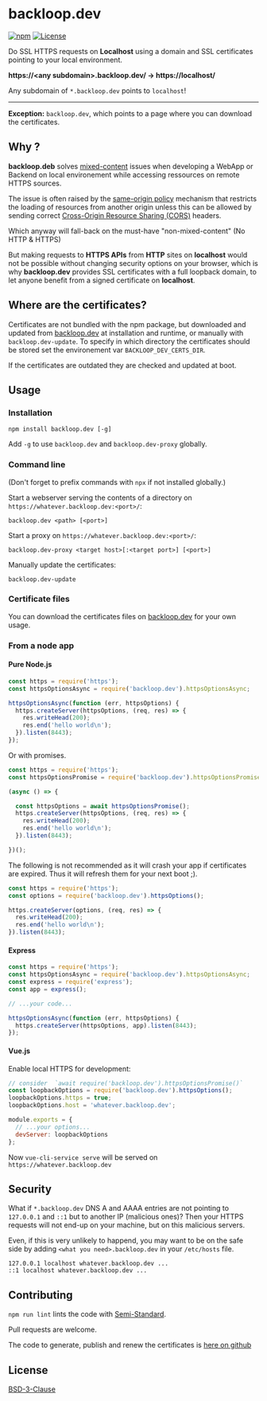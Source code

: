 # backloop.dev

[![npm](https://img.shields.io/npm/v/backloop.dev)](https://www.npmjs.com/package/backloop.dev) [![License](https://img.shields.io/badge/License-BSD_3--Clause-blue.svg)](https://opensource.org/licenses/BSD-3-Clause)

Do SSL HTTPS requests on **Localhost** using a domain and SSL certificates pointing to your local environment.

**https://\<any subdomain>.backloop.dev/ → https://localhost/**

Any subdomain of `*.backloop.dev` points to `localhost`!

--------------------------------------------------

**Exception:** `backloop.dev`, which points to a page where you can download the certificates.


## Why ?

**backloop.deb** solves [mixed-content](https://developer.mozilla.org/en-US/docs/Web/Security/Mixed_content) issues when developing a WebApp or Backend on local environement while accessing ressources on remote HTTPS sources. 

The issue is often raised by the [same-origin policy](https://developer.mozilla.org/en-US/docs/Web/Security/Same-origin_policy) mechanism that restricts the loading of resources from another origin unless this can be allowed by sending correct [Cross-Origin Resource Sharing (CORS)](https://developer.mozilla.org/en-US/docs/Web/HTTP/CORS) headers. 

Which anyway will fall-back on the must-have "non-mixed-content" (No HTTP & HTTPS) 

But making requests to **HTTPS APIs** from **HTTP** sites on **localhost** would not be possible without changing security options on your browser, which is why **backloop.dev** provides SSL certificates with a full loopback domain, to let anyone benefit from a signed certificate on **localhost**.

## Where are the certificates?

Certificates are not bundled with the npm package, but downloaded and updated from [backloop.dev](https://backloop.dev) at installation and runtime, or manually with `backloop.dev-update`. To specify in which directory the certificates should be stored set the environement var `BACKLOOP_DEV_CERTS_DIR`.

If the certificates are outdated they are checked and updated at boot.

## Usage

### Installation

```
npm install backloop.dev [-g]
```
Add `-g` to use `backloop.dev` and `backloop.dev-proxy` globally.

### Command line

(Don't forget to prefix commands with `npx` if not installed globally.)

Start a webserver serving the contents of a directory on `https://whatever.backloop.dev:<port>/`:

```
backloop.dev <path> [<port>]
```

Start a proxy on `https://whatever.backloop.dev:<port>/`: 

```
backloop.dev-proxy <target host>[:<target port>] [<port>]
```

Manually update the certificates:

```
backloop.dev-update
```

### Certificate files

You can download the certificates files on [backloop.dev](https://backloop.dev) for your own usage.

### From a node app

#### Pure Node.js

```js
const https = require('https');
const httpsOptionsAsync = require('backloop.dev').httpsOptionsAsync;

httpsOptionsAsync(function (err, httpsOptions) {
  https.createServer(httpsOptions, (req, res) => {
    res.writeHead(200);
    res.end('hello world\n');
  }).listen(8443);
});
```

Or with promises.

```js
const https = require('https');
const httpsOptionsPromise = require('backloop.dev').httpsOptionsPromise;

(async () => {

  const httpsOptions = await httpsOptionsPromise();
  https.createServer(httpsOptions, (req, res) => {
    res.writeHead(200);
    res.end('hello world\n');
  }).listen(8443);

})();
```

The following is not recommended as it will crash your app if certificates are expired. Thus it will refresh them for your next boot ;). 

```js
const https = require('https');
const options = require('backloop.dev').httpsOptions();

https.createServer(options, (req, res) => {
  res.writeHead(200);
  res.end('hello world\n');
}).listen(8443);
```

#### Express

```js
const https = require('https');
const httpsOptionsAsync = require('backloop.dev').httpsOptionsAsync;
const express = require('express');
const app = express();

// ...your code...

httpsOptionsAsync(function (err, httpsOptions) {
  https.createServer(httpsOptions, app).listen(8443);
});
```

#### Vue.js

Enable local HTTPS for development:

```js
// consider  `await require('backloop.dev').httpsOptionsPromise()`
const loopbackOptions = require('backloop.dev').httpsOptions();
loopbackOptions.https = true;
loopbackOptions.host = 'whatever.backloop.dev';

module.exports = {
  // ...your options...
  devServer: loopbackOptions
};
```

Now `vue-cli-service serve` will be served on `https://whatever.backloop.dev`

## Security 

What if `*.backloop.dev` DNS A and AAAA entries are not pointing to `127.0.0.1` and `::1` but to another IP (malicious ones)?
Then your HTTPS requests will not end-up on your machine, but on this malicious servers. 

Even, if this is very unlikely to happend, you may want to be on the safe side by adding `<what you need>.backloop.dev` in your `/etc/hosts` file.

```
127.0.0.1 localhost whatever.backloop.dev ... 
::1 localhost whatever.backloop.dev ... 
```

## Contributing

`npm run lint` lints the code with [Semi-Standard](https://github.com/standard/semistandard).

Pull requests are welcome.

The code to generate, publish and renew the certificates is [here on github](https://github.com/perki/backloop.dev/tree/main/renew)

## License

[BSD-3-Clause](https://github.com/perki/backloop.dev/blob/main/LICENSE)

